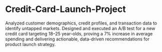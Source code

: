 # Credit-Card-Launch-Project
Analyzed customer demographics, credit profiles, and transaction data to identify untapped markets. Designed and executed an A/B test for a new credit card targeting 18–25 year-olds, proving a 7% increase in average spending and delivering actionable, data-driven recommendations for product launch strategy.
